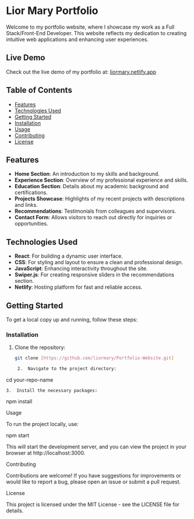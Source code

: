 # Lior Mary Portfolio

Welcome to my portfolio website, where I showcase my work as a Full Stack/Front-End Developer. This website reflects my dedication to creating intuitive web applications and enhancing user experiences.

## Live Demo

Check out the live demo of my portfolio at: [liormary.netlify.app](https://liormary.netlify.app/)

## Table of Contents

- [Features](#features)
- [Technologies Used](#technologies-used)
- [Getting Started](#getting-started)
- [Installation](#installation)
- [Usage](#usage)
- [Contributing](#contributing)
- [License](#license)

## Features

- **Home Section**: An introduction to my skills and background.
- **Experience Section**: Overview of my professional experience and skills.
- **Education Section**: Details about my academic background and certifications.
- **Projects Showcase**: Highlights of my recent projects with descriptions and links.
- **Recommendations**: Testimonials from colleagues and supervisors.
- **Contact Form**: Allows visitors to reach out directly for inquiries or opportunities.

## Technologies Used

- **React**: For building a dynamic user interface.
- **CSS**: For styling and layout to ensure a clean and professional design.
- **JavaScript**: Enhancing interactivity throughout the site.
- **Swiper.js**: For creating responsive sliders in the recommendations section.
- **Netlify**: Hosting platform for fast and reliable access.

## Getting Started

To get a local copy up and running, follow these steps:

### Installation

1. Clone the repository:
   ```bash
   git clone [https://github.com/liormary/Portfolio-Website.git]

	2.	Navigate to the project directory:

cd your-repo-name


	3.	Install the necessary packages:

npm install



Usage

To run the project locally, use:

npm start

This will start the development server, and you can view the project in your browser at http://localhost:3000.

Contributing

Contributions are welcome! If you have suggestions for improvements or would like to report a bug, please open an issue or submit a pull request.

License

This project is licensed under the MIT License - see the LICENSE file for details.
